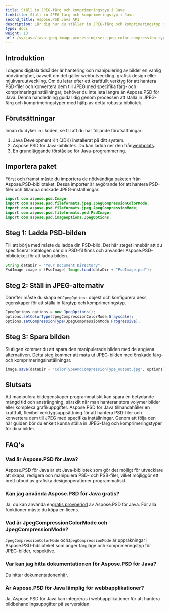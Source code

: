 ```yaml
---
title: Ställ in JPEG-färg och komprimeringstyp i Java
linktitle: Ställ in JPEG-färg och komprimeringstyp i Java
second_title: Aspose.PSD Java API
description: Lär dig hur du ställer in JPEG-färg och komprimeringstyp i Java med Aspose.PSD. Denna steg-för-steg-guide gör bildbehandlingen enkel och effektiv.
type: docs
weight: 13
url: /sv/java/java-jpeg-image-processing/set-jpeg-color-compression-type-java/
---
```

## Introduktion
I dagens digitala tidsålder är hantering och manipulering av bilder en vanlig nödvändighet, oavsett om det gäller webbutveckling, grafisk design eller mjukvaruutveckling. Om du letar efter ett kraftfullt verktyg för att hantera PSD-filer och konvertera dem till JPEG med specifika färg- och komprimeringsinställningar, behöver du inte leta längre än Aspose.PSD för Java. Denna handledning guidar dig genom processen att ställa in JPEG-färg och komprimeringstyper med hjälp av detta robusta bibliotek.
## Förutsättningar
Innan du dyker in i koden, se till att du har följande förutsättningar:
1. Java Development Kit (JDK) installerat på ditt system.
2. Aspose.PSD för Java-bibliotek. Du kan ladda ner den från[webbplats](https://releases.aspose.com/psd/java/).
3. En grundläggande förståelse för Java-programmering.
## Importera paket
Först och främst måste du importera de nödvändiga paketen från Aspose.PSD-biblioteket. Dessa importer är avgörande för att hantera PSD-filer och tillämpa önskade JPEG-inställningar.
```java
import com.aspose.psd.Image;
import com.aspose.psd.fileformats.jpeg.JpegCompressionColorMode;
import com.aspose.psd.fileformats.jpeg.JpegCompressionMode;
import com.aspose.psd.fileformats.psd.PsdImage;
import com.aspose.psd.imageoptions.JpegOptions;
```
## Steg 1: Ladda PSD-bilden
Till att börja med måste du ladda din PSD-bild. Det här steget innebär att du specificerar katalogen där din PSD-fil finns och använder Aspose.PSD-biblioteket för att ladda bilden.
```java
String dataDir = "Your Document Directory";
PsdImage image = (PsdImage) Image.load(dataDir + "PsdImage.psd");
```
## Steg 2: Ställ in JPEG-alternativ
 Därefter måste du skapa en`JpegOptions` objekt och konfigurera dess egenskaper för att ställa in färgtyp och komprimeringstyp. 
```java
JpegOptions options = new JpegOptions();
options.setColorType(JpegCompressionColorMode.Grayscale);
options.setCompressionType(JpegCompressionMode.Progressive);
```
## Steg 3: Spara bilden
Slutligen kommer du att spara den manipulerade bilden med de angivna alternativen. Detta steg kommer att mata ut JPEG-bilden med önskade färg- och komprimeringsinställningar.
```java
image.save(dataDir + "ColorTypeAndCompressionType_output.jpg", options);
```
## Slutsats
Att manipulera bildegenskaper programmatiskt kan spara en betydande mängd tid och ansträngning, särskilt när man hanterar stora volymer bilder eller komplexa grafikuppgifter. Aspose.PSD för Java tillhandahåller en kraftfull, flexibel verktygsuppsättning för att hantera PSD-filer och konvertera dem till JPEG med specifika inställningar. Genom att följa den här guiden bör du enkelt kunna ställa in JPEG-färg och komprimeringstyper för dina bilder.
## FAQ's
### Vad är Aspose.PSD för Java?
Aspose.PSD för Java är ett Java-bibliotek som gör det möjligt för utvecklare att skapa, redigera och manipulera PSD- och PSB-filer, vilket möjliggör ett brett utbud av grafiska designoperationer programmatiskt.
### Kan jag använda Aspose.PSD för Java gratis?
 Ja, du kan använda en[gratis provperiod](https://releases.aspose.com/) av Aspose.PSD för Java. För alla funktioner måste du köpa en licens.
### Vad är JpegCompressionColorMode och JpegCompressionMode?
`JpegCompressionColorMode` och`JpegCompressionMode` är uppräkningar i Aspose.PSD-biblioteket som anger färgläge och komprimeringstyp för JPEG-bilder, respektive.
### Var kan jag hitta dokumentationen för Aspose.PSD för Java?
 Du hittar dokumentationen[här](https://reference.aspose.com/psd/java/).
### Är Aspose.PSD för Java lämplig för webbapplikationer?
Ja, Aspose.PSD för Java kan integreras i webbapplikationer för att hantera bildbehandlingsuppgifter på serversidan.